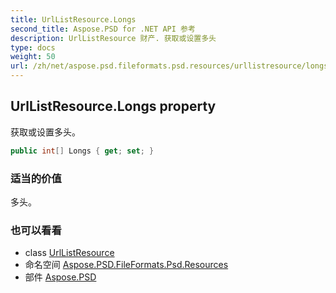 ```yaml
---
title: UrlListResource.Longs
second_title: Aspose.PSD for .NET API 参考
description: UrlListResource 财产. 获取或设置多头
type: docs
weight: 50
url: /zh/net/aspose.psd.fileformats.psd.resources/urllistresource/longs/
---
```

## UrlListResource.Longs property

获取或设置多头。

```csharp
public int[] Longs { get; set; }
```

### 适当的价值

多头。

### 也可以看看

* class [UrlListResource](../)
* 命名空间 [Aspose.PSD.FileFormats.Psd.Resources](../../urllistresource/)
* 部件 [Aspose.PSD](../../../)


